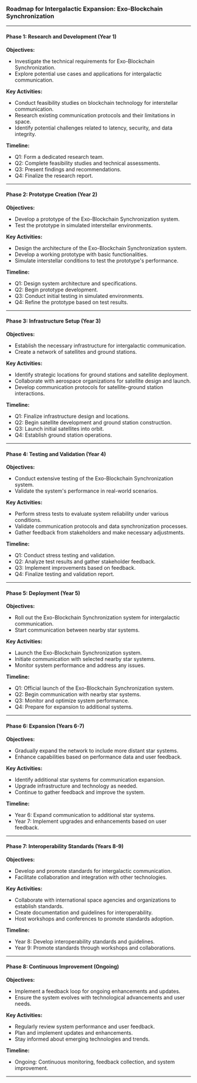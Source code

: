 ### Roadmap for Intergalactic Expansion: Exo-Blockchain Synchronization

---

#### **Phase 1: Research and Development (Year 1)**

**Objectives:**
- Investigate the technical requirements for Exo-Blockchain Synchronization.
- Explore potential use cases and applications for intergalactic communication.

**Key Activities:**
- Conduct feasibility studies on blockchain technology for interstellar communication.
- Research existing communication protocols and their limitations in space.
- Identify potential challenges related to latency, security, and data integrity.

**Timeline:**
- Q1: Form a dedicated research team.
- Q2: Complete feasibility studies and technical assessments.
- Q3: Present findings and recommendations.
- Q4: Finalize the research report.

---

#### **Phase 2: Prototype Creation (Year 2)**

**Objectives:**
- Develop a prototype of the Exo-Blockchain Synchronization system.
- Test the prototype in simulated interstellar environments.

**Key Activities:**
- Design the architecture of the Exo-Blockchain Synchronization system.
- Develop a working prototype with basic functionalities.
- Simulate interstellar conditions to test the prototype's performance.

**Timeline:**
- Q1: Design system architecture and specifications.
- Q2: Begin prototype development.
- Q3: Conduct initial testing in simulated environments.
- Q4: Refine the prototype based on test results.

---

#### **Phase 3: Infrastructure Setup (Year 3)**

**Objectives:**
- Establish the necessary infrastructure for intergalactic communication.
- Create a network of satellites and ground stations.

**Key Activities:**
- Identify strategic locations for ground stations and satellite deployment.
- Collaborate with aerospace organizations for satellite design and launch.
- Develop communication protocols for satellite-ground station interactions.

**Timeline:**
- Q1: Finalize infrastructure design and locations.
- Q2: Begin satellite development and ground station construction.
- Q3: Launch initial satellites into orbit.
- Q4: Establish ground station operations.

---

#### **Phase 4: Testing and Validation (Year 4)**

**Objectives:**
- Conduct extensive testing of the Exo-Blockchain Synchronization system.
- Validate the system's performance in real-world scenarios.

**Key Activities:**
- Perform stress tests to evaluate system reliability under various conditions.
- Validate communication protocols and data synchronization processes.
- Gather feedback from stakeholders and make necessary adjustments.

**Timeline:**
- Q1: Conduct stress testing and validation.
- Q2: Analyze test results and gather stakeholder feedback.
- Q3: Implement improvements based on feedback.
- Q4: Finalize testing and validation report.

---

#### **Phase 5: Deployment (Year 5)**

**Objectives:**
- Roll out the Exo-Blockchain Synchronization system for intergalactic communication.
- Start communication between nearby star systems.

**Key Activities:**
- Launch the Exo-Blockchain Synchronization system.
- Initiate communication with selected nearby star systems.
- Monitor system performance and address any issues.

**Timeline:**
- Q1: Official launch of the Exo-Blockchain Synchronization system.
- Q2: Begin communication with nearby star systems.
- Q3: Monitor and optimize system performance.
- Q4: Prepare for expansion to additional systems.

---

#### **Phase 6: Expansion (Years 6-7)**

**Objectives:**
- Gradually expand the network to include more distant star systems.
- Enhance capabilities based on performance data and user feedback.

**Key Activities:**
- Identify additional star systems for communication expansion.
- Upgrade infrastructure and technology as needed.
- Continue to gather feedback and improve the system.

**Timeline:**
- Year 6: Expand communication to additional star systems.
- Year 7: Implement upgrades and enhancements based on user feedback.

---

#### **Phase 7: Interoperability Standards (Years 8-9)**

**Objectives:**
- Develop and promote standards for intergalactic communication.
- Facilitate collaboration and integration with other technologies.

**Key Activities:**
- Collaborate with international space agencies and organizations to establish standards.
- Create documentation and guidelines for interoperability.
- Host workshops and conferences to promote standards adoption.

**Timeline:**
- Year 8: Develop interoperability standards and guidelines.
- Year 9: Promote standards through workshops and collaborations.

---

#### **Phase 8: Continuous Improvement (Ongoing)**

**Objectives:**
- Implement a feedback loop for ongoing enhancements and updates.
- Ensure the system evolves with technological advancements and user needs.

**Key Activities:**
- Regularly review system performance and user feedback.
- Plan and implement updates and enhancements.
- Stay informed about emerging technologies and trends.

**Timeline:**
- Ongoing: Continuous monitoring, feedback collection, and system improvement.

---
